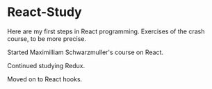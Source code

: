 # React-Study

Here are my first steps in React programming. Exercises of the crash course, to be more precise.

Started Maximilliam Schwarzmuller's course on React. 

Continued studying Redux.

Moved on to React hooks.
